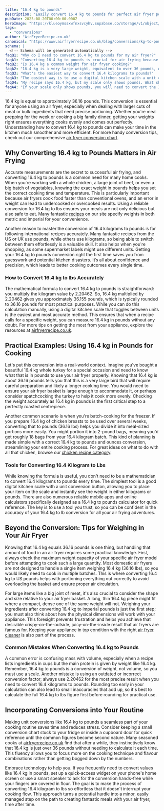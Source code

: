 ```yaml
---
title: "16.4 kg to pounds"
description: "Easily convert 16.4 kg to pounds for perfect air fryer portions. Get accurate results and cooking tips in seconds."
pubDate: 2025-08-20T00:00:00.000Z
heroImage: "https://klueoymssxwfnxsvcyhv.supabase.co/storage/v1/object/public/Shmucket/16-4-kg-to-pounds.webp"
tags:
  - "conversions"
author: "AirFryerRecipe.co.uk"
canonical: "https://www.airfryerrecipe.co.uk/blog/conversions/kg-to-pounds/16-4-kg-to-pounds"
schema: |
  <!-- Schema will be generated automatically -->
faqQ1: "Why do I need to convert 16.4 kg to pounds for my air fryer?"
faqA1: "Converting 16.4 kg to pounds is crucial for air frying because most recipes and appliance guidelines use imperial measurements. Accurate weight ensures you set the correct cooking time and temperature, which is vital as air fryers cook quickly. An error could result in undercooked food or a dried-out meal, so getting the conversion right is key to perfect results."
faqQ2: "Is 16.4 kg a common weight for air fryer cooking?"
faqA2: "16.4 kg is a very large weight, equivalent to over 36 pounds, which is not typical for a single air fryer cook due to basket size limitations. You would most encounter this weight when dealing with a very large turkey or when bulk prepping ingredients to be cooked in many batches. For such large quantities, portioning after converting 16.4 kg to pounds is essential for practical air fryer use."
faqQ3: "What's the easiest way to convert 16.4 kilograms to pounds?"
faqA3: "The easiest way is to use a digital kitchen scale with a unit conversion feature. Simply place your item on the scale, press the button to switch from kilograms to pounds, and it will display the weight, like 36.16 lbs for 16.4 kg. Alternatively, you can use a trusted mobile app or online converter for a quick 16.4 kg to pounds calculation without any maths."
faqQ4: "My recipe says 16.4 kg, but my scale only shows pounds. What should I do?"
faqA4: "If your scale only shows pounds, you will need to convert the 16.4 kg requirement first. Multiply 16.4 by 2.20462 to get approximately 36.16 pounds. Then, you can weigh your ingredients on your scale using that pound target. For future ease, consider investing in a scale that displays both units to streamline the process for all your cooking projects."
---
```

<p>16.4 kg is equal to approximately 36.16 pounds. This conversion is essential for anyone using an air fryer, especially when dealing with larger cuts of meat or bulk ingredients that need precise portioning. Whether you're meal prepping for the week or cooking a big family dinner, getting your weights right ensures everything cooks evenly and comes out perfectly. Understanding how to convert 16.4 kg to pounds can make your time in the kitchen much smoother and more efficient. For more handy conversion tips, check out our comprehensive <a href="https://www.airfryerrecipe.co.uk/air-fryer-conversion-chart">air fryer conversion chart</a>.</p>

<h2>Why Converting 16.4 kg to Pounds Matters in Air Frying</h2>
<p>Accurate measurements are the secret to successful air frying, and converting 16.4 kg to pounds is a common need for many home cooks. When you're working with a whole chicken, a large joint of beef, or even a big batch of vegetables, knowing the exact weight in pounds helps you set the correct cooking time and temperature. This is particularly important because air fryers cook food faster than conventional ovens, and an error in weight can lead to undercooked or overcooked results. Using a reliable conversion for 16.4 kg to lbs ensures your meals are not only delicious but also safe to eat. Many fantastic <a href="https://www.airfryerrecipe.co.uk/recipes">recipes</a> on our site specify weights in both metric and imperial for your convenience.</p>

<p>Another reason to master the conversion of 16.4 kilograms to pounds is for following international recipes accurately. Many fantastic recipes from the US or UK use pounds, while others use kilograms, so being able to switch between them effortlessly is a valuable skill. It also helps when you're shopping, as some supermarket labels might use different units. Getting your 16.4 kg to pounds conversion right the first time saves you from guesswork and potential kitchen disasters. It’s all about confidence and precision, which leads to better cooking outcomes every single time.</p>

<h3>How to Convert 16.4 kg to lbs Accurately</h3>
<p>The mathematical formula to convert 16.4 kg to pounds is straightforward: you multiply the kilogram value by 2.20462. So, 16.4 kg multiplied by 2.20462 gives you approximately 36.155 pounds, which is typically rounded to 36.16 pounds for most practical purposes. While you can do this calculation manually, using a digital kitchen scale that toggles between units is the easiest and most accurate method. This ensures that when a recipe calls for a specific weight, you can measure 16.4 kg in pounds without any doubt. For more tips on getting the most from your appliance, explore the resources at <a href="https://www.airfryerrecipe.co.uk/">airfryerrecipe.co.uk</a>.</p>

<h2>Practical Examples: Using 16.4 kg in Pounds for Cooking</h2>
<p>Let's put this conversion into a real-world context. Imagine you've bought a beautiful 16.4 kg whole turkey for a special occasion and need to know what that is in pounds to use your air fryer properly. Knowing that 16.4 kg is about 36.16 pounds tells you that this is a very large bird that will require careful preparation and likely a longer cooking time. You would need to ensure your air fryer basket is large enough to accommodate it, or perhaps consider spatchcocking the turkey to help it cook more evenly. Checking the weight accurately as 16.4 kg in pounds is the first critical step to a perfectly roasted centrepiece.</p>

<p>Another common scenario is when you're batch-cooking for the freezer. If you prepare 16.4 kg of chicken breasts to be used over several weeks, converting that to pounds (36.16 lbs) helps you divide it into meal-sized portions more easily. You might portion it into 2-pound bags, meaning you'd get roughly 18 bags from your 16.4 kilogram batch. This kind of planning is made simple with a correct 16.4 kg to pounds and ounces conversion, streamlining your entire cooking process. For great ideas on what to do with all that chicken, browse our <a href="https://www.airfryerrecipe.co.uk/recipe-category/chicken">chicken recipe category</a>.</p>

<h3>Tools for Converting 16.4 Kilogram to Lbs</h3>
<p>While knowing the formula is useful, you don't need to be a mathematician to convert 16.4 kilograms to pounds every time. The simplest tool is a good digital kitchen scale with a unit conversion button, allowing you to place your item on the scale and instantly see the weight in either kilograms or pounds. There are also numerous reliable mobile apps and online calculators specifically designed as a 16.4 kg to pounds calculator for quick reference. The key is to use a tool you trust, so you can be confident in the accuracy of your 16.4 kg to lb conversion for all your air frying adventures.</p>

<h2>Beyond the Conversion: Tips for Weighing in Your Air Fryer</h2>
<p>Knowing that 16.4 kg equals 36.16 pounds is one thing, but handling that amount of food in an air fryer requires some practical knowledge. First, always check the maximum weight capacity of your specific air fryer model before attempting to cook such a large quantity. Most domestic air fryers are not designed to handle a single item weighing 16.4 kg (36.16 lbs), so you would likely need to cook in multiple batches. This is where converting 16.4 kg to US pounds helps with portioning everything out correctly to avoid overloading the basket and ensure proper air circulation.</p>

<p>For large items like a big joint of meat, it's also crucial to consider the shape and size relative to your air fryer basket. A long, thin 16.4 kg piece might fit where a compact, dense one of the same weight will not. Weighing your ingredients after converting 16.4 kg to imperial pounds is just the first step; you must also think about how the physical dimensions will work with your appliance. This foresight prevents frustration and helps you achieve that desirable crispy-on-the-outside, juicy-on-the-inside result that air fryers are famous for. Keeping your appliance in top condition with the right <a href="https://www.airfryerrecipe.co.uk/air-fryer-cleaner">air fryer cleaner</a> is also part of the process.</p>

<h3>Common Mistakes When Converting 16.4 kg to Pounds</h3>
<p>A common error is confusing mass with volume, especially when a recipe lists ingredients in cups but the main protein is given by weight like 16.4 kg. Remember, 16.4 kg to pounds is a conversion of weight, not volume, so you must use a scale. Another mistake is using an outdated or incorrect conversion factor; always use 2.20462 for the most precise result when you need to convert 16.4 kilograms to pounds. Rounding too early in your calculation can also lead to small inaccuracies that add up, so it's best to calculate the full 16.4 kg to lbs figure first before rounding for practical use.</p>

<h2>Incorporating Conversions into Your Routine</h2>
<p>Making unit conversions like 16.4 kg to pounds a seamless part of your cooking routine saves time and reduces stress. Consider keeping a small conversion chart stuck to your fridge or inside a cupboard door for quick reference until the common figures become second nature. Many seasoned cooks at <a href="https://www.airfryerrecipe.co.uk/">airfryerrecipe.co.uk</a> find that after a while, they instinctively know that 16.4 kg is just over 36 pounds without needing to calculate it each time. This fluency allows you to focus more on the cooking technique and flavour combinations rather than getting bogged down by the numbers.</p>

<p>Embrace technology to help you. If you frequently need to convert values like 16.4 kg in pounds, set up a quick-access widget on your phone's home screen or use a smart speaker to ask for the conversion hands-free while your fingers are covered in flour. The goal is to make the process of converting 16.4 kilogram to lbs so effortless that it doesn't interrupt your cooking flow. This approach turns a potential hurdle into a minor, easily managed step on the path to creating fantastic meals with your air fryer, time after time.</p>
